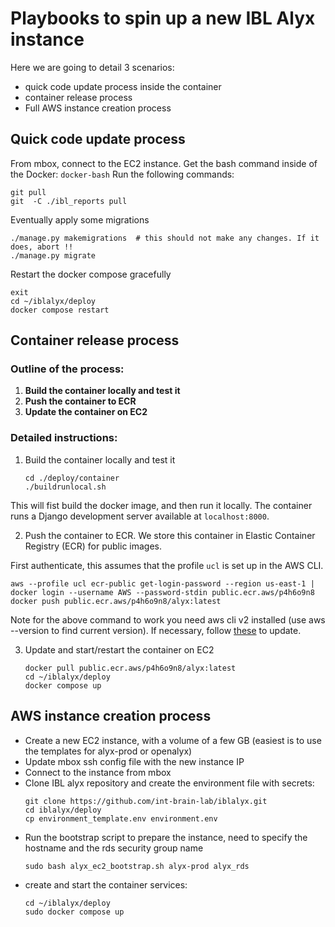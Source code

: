 # Playbooks to spin up a new IBL Alyx instance

Here we are going to detail 3 scenarios:
- quick code update process inside the container
- container release process
- Full AWS instance creation process

## Quick code update process
From mbox, connect to the EC2 instance.
Get the bash command inside of the Docker: `docker-bash`
Run the following commands:
```shell
git pull
git  -C ./ibl_reports pull
```
Eventually apply some migrations
```shell
./manage.py makemigrations  # this should not make any changes. If it does, abort !!
./manage.py migrate
```
Restart the docker compose gracefully
```shell
exit
cd ~/iblalyx/deploy
docker compose restart
```

## Container release process

### Outline of the process:
1. **Build the container locally and test it**
2. **Push the container to ECR**
3. **Update the container on EC2**

### Detailed instructions:

1. Build the container locally and test it
    ```
    cd ./deploy/container
   ./buildrunlocal.sh
   ```
This will fist build the docker image, and then run it locally. 
The container runs a Django development server available at `localhost:8000`.

2. Push the container to ECR. We store this container in Elastic Container Registry (ECR) for public images.

First authenticate, this assumes that the profile `ucl` is set up in the AWS CLI.
   ```
   aws --profile ucl ecr-public get-login-password --region us-east-1 | docker login --username AWS --password-stdin public.ecr.aws/p4h6o9n8
   docker push public.ecr.aws/p4h6o9n8/alyx:latest
   ```

Note for the above command to work you need aws cli v2 installed (use aws --version to find current version). If necessary, follow
[these](https://docs.aws.amazon.com/cli/latest/userguide/getting-started-install.html) to update.

3. Update and start/restart the container on EC2
   ```
   docker pull public.ecr.aws/p4h6o9n8/alyx:latest
   cd ~/iblalyx/deploy
   docker compose up
   ```


## AWS instance creation process
- Create a new EC2 instance, with a volume of a few GB (easiest is to use the templates for alyx-prod or openalyx)
- Update mbox ssh config file with the new instance IP
- Connect to the instance from mbox
- Clone IBL alyx repository and create the environment file with secrets:
   ```
   git clone https://github.com/int-brain-lab/iblalyx.git
   cd iblalyx/deploy
   cp environment_template.env environment.env
   ```
- Run the bootstrap script to prepare the instance, need to specify the hostname and the rds security group name
    ```
    sudo bash alyx_ec2_bootstrap.sh alyx-prod alyx_rds
    ```
-   create and start the container services:
    ```
    cd ~/iblalyx/deploy
    sudo docker compose up
    ```